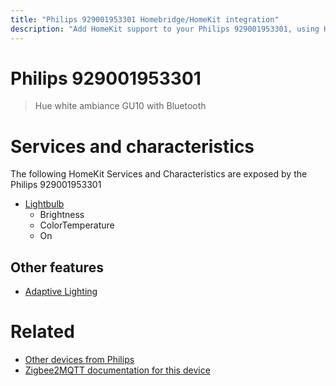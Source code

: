 ```yaml
---
title: "Philips 929001953301 Homebridge/HomeKit integration"
description: "Add HomeKit support to your Philips 929001953301, using Homebridge, Zigbee2MQTT and homebridge-z2m."
---
```

<!---
This file has been GENERATED using src/docgen/docgen.ts
DO NOT EDIT THIS FILE MANUALLY!
-->
# Philips 929001953301
> Hue white ambiance GU10 with Bluetooth


# Services and characteristics
The following HomeKit Services and Characteristics are exposed by
the Philips 929001953301

* [Lightbulb](../../light.md)
  * Brightness
  * ColorTemperature
  * On


## Other features
* [Adaptive Lighting](../../light.md)


# Related
* [Other devices from Philips](../index.md#philips)
* [Zigbee2MQTT documentation for this device](https://www.zigbee2mqtt.io/devices/929001953301.html)